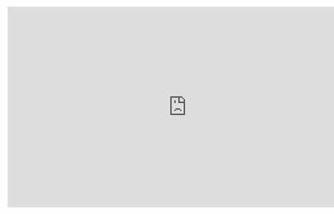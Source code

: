 
<iframe style="border: 1px solid rgba(0, 0, 0, 0.1);" width="800" height="450" src="https://www.figma.com/embed?embed_host=share&url=https%3A%2F%2Fwww.figma.com%2Ffile%2F79Qn6m4sEy7CE8Z30OS80h%2Flecture-notes%3Ftype%3Ddesign%26node-id%3D25%253A74%26mode%3Ddesign%26t%3DDei9zst5v5KLh3Tl-1" allowfullscreen></iframe>